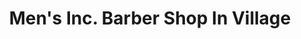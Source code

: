 ---
title: "Men's Inc. Barber Shop In Village"
url: /albany/mens-inc-barber-shop-in-village/
shop: Friseur
---